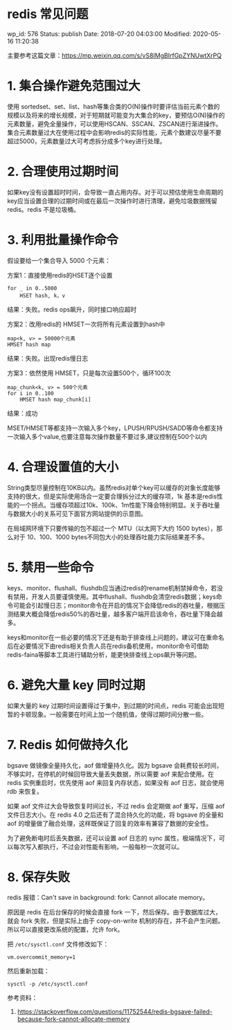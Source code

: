 # redis 常见问题


wp_id: 576
Status: publish
Date: 2018-07-20 04:03:00
Modified: 2020-05-16 11:20:38


主要参考这篇文章：https://mp.weixin.qq.com/s/vS8IMgBIrfGpZYNUwtXrPQ

# 1. 集合操作避免范围过大

使用 sortedset、set、list、hash等集合类的O(N)操作时要评估当前元素个数的规模以及将来的增长规模，对于短期就可能变为大集合的key，要预估O(N)操作的元素数量，避免全量操作，可以使用HSCAN、SSCAN、ZSCAN进行渐进操作。集合元素数量过大在使用过程中会影响redis的实际性能，元素个数建议尽量不要超过5000，元素数量过大可考虑拆分成多个key进行处理。

# 2. 合理使用过期时间

如果key没有设置超时时间，会导致一直占用内存。对于可以预估使用生命周期的key应当设置合理的过期时间或在最后一次操作时进行清理，避免垃圾数据残留redis。redis 不是垃圾桶。

# 3. 利用批量操作命令

假设要给一个集合导入 5000 个元素：

方案1：直接使用redis的HSET逐个设置

```
for _ in 0..5000
    HSET hash, k，v
```
结果：失败。redis ops飙升，同时接口响应超时

方案2：改用redis的 HMSET一次将所有元素设置到hash中

```
map<k, v> = 50000个元素
HMSET hash map
```

结果：失败。出现redis慢日志


方案3：依然使用 HMSET，只是每次设置500个，循环100次

```
map_chunk<k, v> = 500个元素
for i in 0..100
    HMSET hash map_chunk[i]
```

结果：成功

MSET/HMSET等都支持一次输入多个key，LPUSH/RPUSH/SADD等命令都支持一次输入多个value,也要注意每次操作数量不要过多,建议控制在500个以内

# 4. 合理设置值的大小

String类型尽量控制在10KB以内。虽然redis对单个key可以缓存的对象长度能够支持的很大，但是实际使用场合一定要合理拆分过大的缓存项，1k 基本是redis性能的一个拐点。当缓存项超过10k、100k、1m性能下降会特别明显。关于吞吐量与数据大小的关系可见下面官方网站提供的示意图。

在局域网环境下只要传输的包不超过一个 MTU（以太网下大约 1500 bytes），那么对于 10、100、1000 bytes不同包大小的处理吞吐能力实际结果差不多。

# 5. 禁用一些命令

keys、monitor、flushall、flushdb应当通过redis的rename机制禁掉命令，若没有禁用，开发人员要谨慎使用。其中flushall、flushdb会清空redis数据；keys命令可能会引起慢日志；monitor命令在开启的情况下会降低redis的吞吐量，根据压测结果大概会降低redis50%的吞吐量，越多客户端开启该命令，吞吐量下降会越多。


keys和monitor在一些必要的情况下还是有助于排查线上问题的，建议可在重命名后在必要情况下由redis相关负责人员在redis备机使用，monitor命令可借助redis-faina等脚本工具进行辅助分析，能更快排查线上ops飙升等问题。

# 6. 避免大量 key 同时过期

如果大量的 key 过期时间设置得过于集中，到过期的时间点，redis 可能会出现短暂的卡顿现象。一般需要在时间上加一个随机值，使得过期时间分散一些。

# 7. Redis 如何做持久化

bgsave 做镜像全量持久化，aof 做增量持久化。因为 bgsave 会耗费较长时间，不够实时，在停机的时候回导致大量丢失数据，所以需要 aof 来配合使用。在 redis 实例重启时，优先使用 aof 来回复内存状态，如果没有 aof 日志，就会使用 rdb 来恢复。

如果 aof 文件过大会导致恢复时间过长，不过 redis 会定期做 aof 重写，压缩 aof 文件日志大小。在 redis 4.0 之后还有了混合持久化的功能，将 bgsave 的全量和 aof 的增量做了融合处理，这样既保证了回复的效率有兼容了数据的安全性。

为了避免断电时后丢失数据，还可以设置 aof 日志的 sync 属性，极端情况下，可以每次写入都执行，不过会对性能有影响，一般每秒一次就可以。

# 8. 保存失败

redis 报错：Can't save in background: fork: Cannot allocate memory。

原因是 redis 在后台保存的时候会直接 fork 一下，然后保存。由于数据库过大，就会 fork 失败，但是实际上由于 copy-on-write 机制的存在，并不会产生问题。所以可以直接更改系统的配置，允许 fork。

把 `/etc/sysctl.conf` 文件修改如下：

```
vm.overcommit_memory=1
```

然后重新加载：

```
sysctl -p /etc/sysctl.conf
```

参考资料：

1. https://stackoverflow.com/questions/11752544/redis-bgsave-failed-because-fork-cannot-allocate-memory